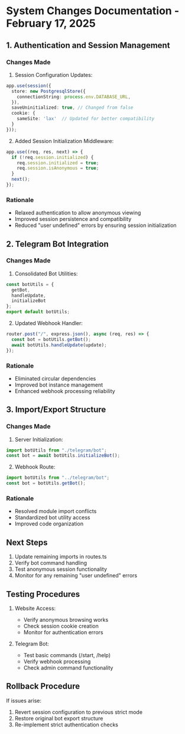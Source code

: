 # System Changes Documentation - February 17, 2025

## 1. Authentication and Session Management

### Changes Made
1. Session Configuration Updates:
```typescript
app.use(session({
  store: new PostgresqlStore({
    connectionString: process.env.DATABASE_URL,
  }),
  saveUninitialized: true, // Changed from false
  cookie: {
    sameSite: 'lax'  // Updated for better compatibility
  }
}));
```

2. Added Session Initialization Middleware:
```typescript
app.use((req, res, next) => {
  if (!req.session.initialized) {
    req.session.initialized = true;
    req.session.isAnonymous = true;
  }
  next();
});
```

### Rationale
- Relaxed authentication to allow anonymous viewing
- Improved session persistence and compatibility
- Reduced "user undefined" errors by ensuring session initialization

## 2. Telegram Bot Integration

### Changes Made
1. Consolidated Bot Utilities:
```typescript
const botUtils = {
  getBot,
  handleUpdate,
  initializeBot
};
export default botUtils;
```

2. Updated Webhook Handler:
```typescript
router.post("/", express.json(), async (req, res) => {
  const bot = botUtils.getBot();
  await botUtils.handleUpdate(update);
});
```

### Rationale
- Eliminated circular dependencies
- Improved bot instance management
- Enhanced webhook processing reliability

## 3. Import/Export Structure

### Changes Made
1. Server Initialization:
```typescript
import botUtils from "./telegram/bot";
const bot = await botUtils.initializeBot();
```

2. Webhook Route:
```typescript
import botUtils from "../telegram/bot";
const bot = botUtils.getBot();
```

### Rationale
- Resolved module import conflicts
- Standardized bot utility access
- Improved code organization

## Next Steps
1. Update remaining imports in routes.ts
2. Verify bot command handling
3. Test anonymous session functionality
4. Monitor for any remaining "user undefined" errors

## Testing Procedures
1. Website Access:
   - Verify anonymous browsing works
   - Check session cookie creation
   - Monitor for authentication errors

2. Telegram Bot:
   - Test basic commands (/start, /help)
   - Verify webhook processing
   - Check admin command functionality

## Rollback Procedure
If issues arise:
1. Revert session configuration to previous strict mode
2. Restore original bot export structure
3. Re-implement strict authentication checks
